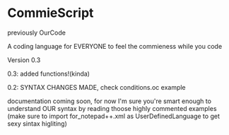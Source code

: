 # CommieScript
previously OurCode 

A coding language for EVERYONE to feel the commieness while you code

Version 0.3

0.3: added functions!(kinda)

0.2: SYNTAX CHANGES MADE, check conditions.oc example

documentation coming soon, for now I'm sure you're smart enough to understand OUR syntax by reading thoose highly commented examples
(make sure to import for_notepad++.xml as UserDefinedLanguage to get sexy sintax higliting)
